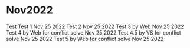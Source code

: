 # Nov2022
Test
Test 1 Nov 25 2022
Test 2 Nov 25 2022
Test 3 by Web Nov 25 2022
Test 4 by Web for conflict solve Nov 25 2022
Test 4.5 by VS for conflict solve Nov 25 2022
Test 5 by Web for conflict solve Nov 25 2022
